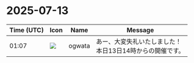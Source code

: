 # 2025-07-13

|Time (UTC)|Icon|Name|Message|
|---|---|---|---|
|01:07|![](https://avatars.slack-edge.com/2019-11-22/845042642576_070441337abaca9fb7b3_72.png)|ogwata|あー、大変失礼いたしました！<br>本日13日14時からの開催です。|
